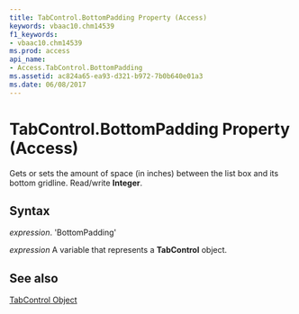 ```yaml
---
title: TabControl.BottomPadding Property (Access)
keywords: vbaac10.chm14539
f1_keywords:
- vbaac10.chm14539
ms.prod: access
api_name:
- Access.TabControl.BottomPadding
ms.assetid: ac824a65-ea93-d321-b972-7b0b640e01a3
ms.date: 06/08/2017
---
```



# TabControl.BottomPadding Property (Access)

Gets or sets the amount of space (in inches) between the list box and its bottom gridline. Read/write  **Integer**.


## Syntax

 _expression_. 'BottomPadding'

 _expression_ A variable that represents a **TabControl** object.


## See also


[TabControl Object](Access.TabControl.md)

